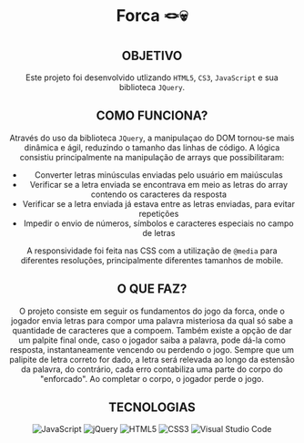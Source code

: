 <div align="center">
<h1 align="center">Forca 🪢💀</h1>

## OBJETIVO
  Este projeto foi desenvolvido utlizando ```HTML5```, ```CS3```, ```JavaScript``` e sua biblioteca ```JQuery```.
  
## COMO FUNCIONA?
  
  Através do uso da biblioteca ```JQuery```, a manipulaçao do DOM tornou-se mais dinâmica e ágil, reduzindo o tamanho das linhas de código. A lógica consistiu principalmente na manipulação de arrays que possibilitaram:

<ul>
  <li>Converter letras minúsculas enviadas pelo usuário em maiúsculas</li>
  <li>Verificar se a letra enviada se encontrava em meio as letras do array contendo os caracteres da resposta</li>
  <li>Verificar se a letra enviada já estava entre as letras enviadas, para evitar repetições</li>
  <li>Impedir o envio de números, símbolos e caracteres especiais no campo de letras</li>
</ul>

  A responsividade foi feita nas CSS com a utilização de ```@media``` para diferentes resoluções, principalmente diferentes tamanhos de mobile.
  
## O QUE FAZ?

  O projeto consiste em seguir os fundamentos do jogo da forca, onde o jogador envia letras para compor uma palavra misteriosa da qual só sabe a quantidade de caracteres que a compoem. Também existe a opção de dar um palpite final onde, caso o jogador saiba a palavra, pode dá-la como resposta, instantaneamente vencendo ou perdendo o jogo. Sempre que um palipite de letra correto for dado, a letra será relevada ao longo da estensão da palavra, do contrário, cada erro contabiliza uma parte do corpo do "enforcado". Ao completar o corpo, o jogador perde o jogo.

## TECNOLOGIAS

  ![JavaScript](https://img.shields.io/badge/javascript-%23323330.svg?style=for-the-badge&logo=javascript&logoColor=%23F7DF1E)
  ![jQuery](https://img.shields.io/badge/jquery-%230769AD.svg?style=for-the-badge&logo=jquery&logoColor=white)
  ![HTML5](https://img.shields.io/badge/html5-%23E34F26.svg?style=for-the-badge&logo=html5&logoColor=white)
  ![CSS3](https://img.shields.io/badge/css3-%231572B6.svg?style=for-the-badge&logo=css3&logoColor=white)
  ![Visual Studio Code](https://img.shields.io/badge/Visual%20Studio%20Code-0078d7.svg?style=for-the-badge&logo=visual-studio-code&logoColor=white)
</div>
